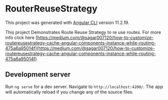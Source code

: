 # RouterReuseStrategy

This project was generated with [Angular CLI](https://github.com/angular/angular-cli) version 11.2.19.

This project Demonstrates Route Reuse Strategy to re use routes.
For more info click here [https://medium.com/@sagar007120/how-to-customize-routereusestrategy-cache-angular-components-instance-while-routing-475a6a95014f](https://medium.com/@sagar007120/how-to-customize-routereusestrategy-cache-angular-components-instance-while-routing-475a6a95014f)

## Development server

Run `ng serve` for a dev server. Navigate to `http://localhost:4200/`. The app will automatically reload if you change any of the source files.

